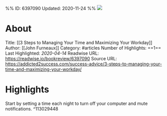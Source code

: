 %%
ID: 6397090
Updated: 2020-11-24
%%
![](https://readwise-assets.s3.amazonaws.com/static/images/article1.be68295a7e40.png)

# About
Title: [[3 Steps to Managing Your Time and Maximizing Your Workday]]
Author: [[John Furneaux]]
Category: #articles
Number of Highlights: ==1==
Last Highlighted: *2020-04-14*
Readwise URL: https://readwise.io/bookreview/6397090
Source URL: https://addicted2success.com/success-advice/3-steps-to-managing-your-time-and-maximizing-your-workday/


# Highlights 
Start by setting a time each night to turn off your computer and mute notifications.  ^113029448


